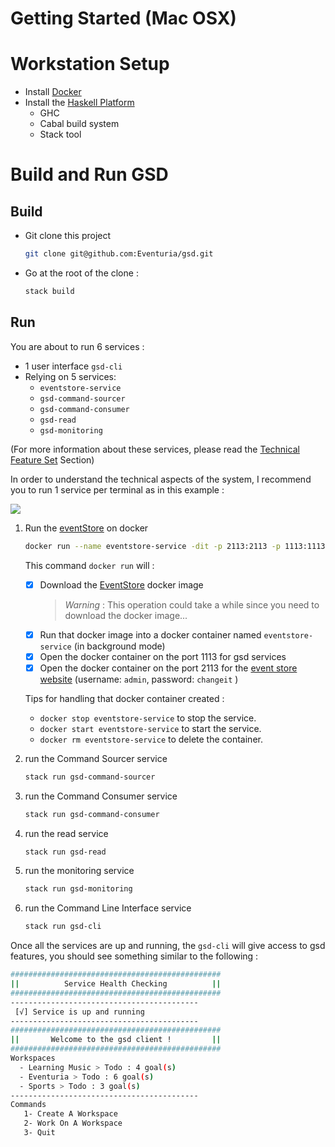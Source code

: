 # Getting Started (Mac OSX)

# Workstation Setup

- Install [Docker](https://docs.docker.com/docker-for-mac/install/)
- Install the [Haskell Platform](https://www.haskell.org/platform/mac.html)
    - GHC
    - Cabal build system
    - Stack tool

# Build and Run GSD

## Build

- Git clone this project
    ```bash
    git clone git@github.com:Eventuria/gsd.git
    ```
-  Go at the root of the clone :
    ```bash
    stack build
    ```
## Run

You are about to run 6 services :

- 1 user interface `gsd-cli`
- Relying on 5 services:
    - `eventstore-service`
    - `gsd-command-sourcer`
    - `gsd-command-consumer`
    - `gsd-read`
    - `gsd-monitoring`

(For more information about these services, please read the [Technical Feature Set](technical.md) Section)

In order to understand the technical aspects of the system, I recommend you to run 1 service per terminal as in this example :

![](https://github.com/Eventuria/media/raw/master/6-panels-demo.gif)

1) Run the [eventStore](https://eventstore.org/) on docker

    ```bash
    docker run --name eventstore-service -dit -p 2113:2113 -p 1113:1113 eventstore/eventstore
    ```
    This command `docker run` will :
    - [x] Download the [EventStore](https://eventstore.org/) docker image
       > *Warning* : This operation could take a while since you need to download the docker image...
    - [x] Run that docker image into a docker container named `eventstore-service` (in background mode)
    - [x] Open the docker container on the port 1113 for gsd services
    - [x] Open the docker container on the port 2113 for the [event store website](http://localhost:2113/web/index.html#/dashboard) (username: `admin`, password: `changeit` )

    Tips for handling that docker container created :
    - `docker stop eventstore-service` to stop the service.
    - `docker start eventstore-service` to start the service.
    - `docker rm eventstore-service` to delete the container.

2) run the Command Sourcer service
    ```bash
    stack run gsd-command-sourcer
    ```
3) run the Command Consumer service
    ```bash
    stack run gsd-command-consumer
    ```
4) run the read service
    ```bash
    stack run gsd-read
    ```
5) run the monitoring service
    ```bash
    stack run gsd-monitoring
    ```

6) run the Command Line Interface service
    ```bash
    stack run gsd-cli
    ```

Once all the services are up and running, the `gsd-cli` will give access to gsd features, you should see something similar to the following :

```bash
###############################################
||          Service Health Checking          ||
###############################################
------------------------------------------
 [√] Service is up and running
------------------------------------------
###############################################
||       Welcome to the gsd client !         ||
###############################################
Workspaces
  - Learning Music > Todo : 4 goal(s)
  - Eventuria > Todo : 6 goal(s)
  - Sports > Todo : 3 goal(s)
------------------------------------------
Commands
   1- Create A Workspace
   2- Work On A Workspace
   3- Quit
```
